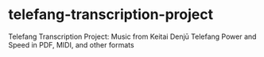 # telefang-transcription-project
Telefang Transcription Project: Music from Keitai Denjū Telefang Power and Speed in PDF, MIDI, and other formats
